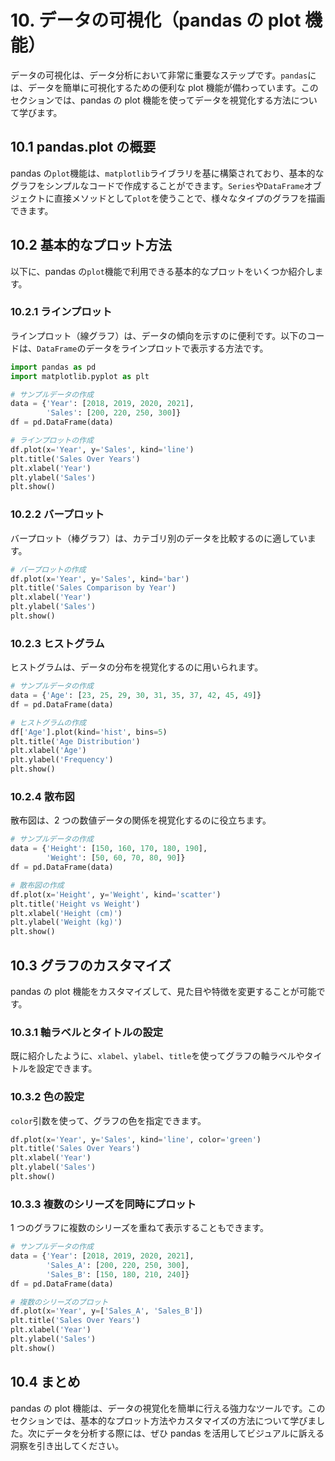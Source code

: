 # 10. データの可視化（pandas の plot 機能）

データの可視化は、データ分析において非常に重要なステップです。`pandas`には、データを簡単に可視化するための便利な plot 機能が備わっています。このセクションでは、pandas の plot 機能を使ってデータを視覚化する方法について学びます。

## 10.1 pandas.plot の概要

pandas の`plot`機能は、`matplotlib`ライブラリを基に構築されており、基本的なグラフをシンプルなコードで作成することができます。`Series`や`DataFrame`オブジェクトに直接メソッドとして`plot`を使うことで、様々なタイプのグラフを描画できます。

## 10.2 基本的なプロット方法

以下に、pandas の`plot`機能で利用できる基本的なプロットをいくつか紹介します。

### 10.2.1 ラインプロット

ラインプロット（線グラフ）は、データの傾向を示すのに便利です。以下のコードは、`DataFrame`のデータをラインプロットで表示する方法です。

```python
import pandas as pd
import matplotlib.pyplot as plt

# サンプルデータの作成
data = {'Year': [2018, 2019, 2020, 2021],
        'Sales': [200, 220, 250, 300]}
df = pd.DataFrame(data)

# ラインプロットの作成
df.plot(x='Year', y='Sales', kind='line')
plt.title('Sales Over Years')
plt.xlabel('Year')
plt.ylabel('Sales')
plt.show()
```

### 10.2.2 バープロット

バープロット（棒グラフ）は、カテゴリ別のデータを比較するのに適しています。

```python
# バープロットの作成
df.plot(x='Year', y='Sales', kind='bar')
plt.title('Sales Comparison by Year')
plt.xlabel('Year')
plt.ylabel('Sales')
plt.show()
```

### 10.2.3 ヒストグラム

ヒストグラムは、データの分布を視覚化するのに用いられます。

```python
# サンプルデータの作成
data = {'Age': [23, 25, 29, 30, 31, 35, 37, 42, 45, 49]}
df = pd.DataFrame(data)

# ヒストグラムの作成
df['Age'].plot(kind='hist', bins=5)
plt.title('Age Distribution')
plt.xlabel('Age')
plt.ylabel('Frequency')
plt.show()
```

### 10.2.4 散布図

散布図は、2 つの数値データの関係を視覚化するのに役立ちます。

```python
# サンプルデータの作成
data = {'Height': [150, 160, 170, 180, 190],
        'Weight': [50, 60, 70, 80, 90]}
df = pd.DataFrame(data)

# 散布図の作成
df.plot(x='Height', y='Weight', kind='scatter')
plt.title('Height vs Weight')
plt.xlabel('Height (cm)')
plt.ylabel('Weight (kg)')
plt.show()
```

## 10.3 グラフのカスタマイズ

pandas の plot 機能をカスタマイズして、見た目や特徴を変更することが可能です。

### 10.3.1 軸ラベルとタイトルの設定

既に紹介したように、`xlabel`、`ylabel`、`title`を使ってグラフの軸ラベルやタイトルを設定できます。

### 10.3.2 色の設定

`color`引数を使って、グラフの色を指定できます。

```python
df.plot(x='Year', y='Sales', kind='line', color='green')
plt.title('Sales Over Years')
plt.xlabel('Year')
plt.ylabel('Sales')
plt.show()
```

### 10.3.3 複数のシリーズを同時にプロット

1 つのグラフに複数のシリーズを重ねて表示することもできます。

```python
# サンプルデータの作成
data = {'Year': [2018, 2019, 2020, 2021],
        'Sales_A': [200, 220, 250, 300],
        'Sales_B': [150, 180, 210, 240]}
df = pd.DataFrame(data)

# 複数のシリーズのプロット
df.plot(x='Year', y=['Sales_A', 'Sales_B'])
plt.title('Sales Over Years')
plt.xlabel('Year')
plt.ylabel('Sales')
plt.show()
```

## 10.4 まとめ

pandas の plot 機能は、データの視覚化を簡単に行える強力なツールです。このセクションでは、基本的なプロット方法やカスタマイズの方法について学びました。次にデータを分析する際には、ぜひ pandas を活用してビジュアルに訴える洞察を引き出してください。
